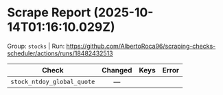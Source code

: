 # Scrape Report (2025-10-14T01:16:10.029Z)

Group: `stocks`  |  Run: https://github.com/AlbertoRoca96/scraping-checks-scheduler/actions/runs/18482432513

| Check | Changed | Keys | Error |
|---|:---:|:--|:--|
| `stock_ntdoy_global_quote` | — |  |  |
